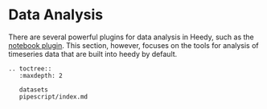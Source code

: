 # Data Analysis

There are several powerful plugins for data analysis in Heedy, such as the [notebook plugin](https://github.com/heedy/heedy-notebook-plugin). This section, however, focuses on the tools for analysis of timeseries data that are built into heedy by default.

```{eval-rst}
.. toctree::
   :maxdepth: 2

   datasets
   pipescript/index.md
```
